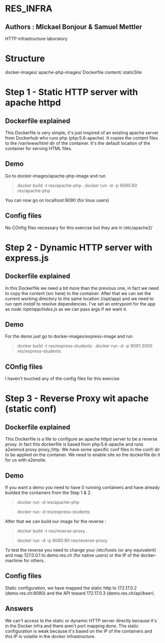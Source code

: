 # RES_INFRA
## Authors : MIckael Bonjour & Samuel Mettler

HTTP infrastructure laboratory

# Structure
docker-images/
		apache-php-images/
				Dockerfile
				content/
						staticSite

# Step 1 - Static HTTP server with apache httpd
## Dockerfile explained
This Dockerfile is very simple, it's just inspired of an existing apache server from Dockerhub who runs php (php:5.6-apache). It copies the content files to the /var/www/html dir of the container. It's the default location of the container for serving HTML files.
## Demo
Go to docker-images/apache-php-image and run
> docker build -t res/apache-php .
> docker run -d -p 9090:80 res/apache-php

You can now go on localhost:9090 (for linux users)
## Config files
No COnfig files necessary  for this exercise but they are in /etc/apache2/

# Step 2 - Dynamic HTTP server with express.js
## Dockerfile explained
In this Dockerfile we need a bit more than the previous one, in fact we need to copy the content (src here) to the container.
After that we can set the current working directory to the same location (/opt/app) and we need to run *npm install* to resolve dependencies.
I've set an entrypoint for the app as *node /opt/app/index.js* as we can pass args if we want it.

## Demo
For the demo just go to docker-images/express-image and run
> docker build -t res/express-students .
> docker run -d -p 9091:3000 res/express-students
## COnfig files
I haven't touched any of the config files for this exercise
# Step 3 - Reverse Proxy wit apache (static conf)
## Dockerfile explained
This Dockerfile is a file to configure an apache httpd server to be a reverse proxy. In fact this dockerfile is based from php:5.6-apache and runs a2enmod proxy proxy_http.
We have some specific conf files in the conf/ dir to be applied on the container. We need to enable site so the dockerfile do it for us with a2ensite.

## Demo
If you want a demo you need to have 0 running containers and have already builded the containers from the Step 1 & 2.
> docker run -d res/apache-php

> docker run -d res/express-students

After that we can build our image for the reverse :
> docker build -t res/reverse-proxy .

> docker run -d -p 8080:80 res/reverse-proxy

To test the reverse you need to change your /etc/hosts (or any equivalent) and map 127.0.0.1 to demo.res.ch (for native users) or the IP of the docker-machine for others.
## Config files
Static configuration, we have mapped the static http to 172.17.0.2 (demo.res.ch:8080) and the API toward 172.17.0.3 (demo.res.ch/api/beer).

## Answers
We can't access to the static or dynamic HTTP server directly because it's in the Docker infra and there aren't port mapping done.
The static configuration is weak because it's based on the IP of the containers and this IP is volatile in the docker infrastructure.

